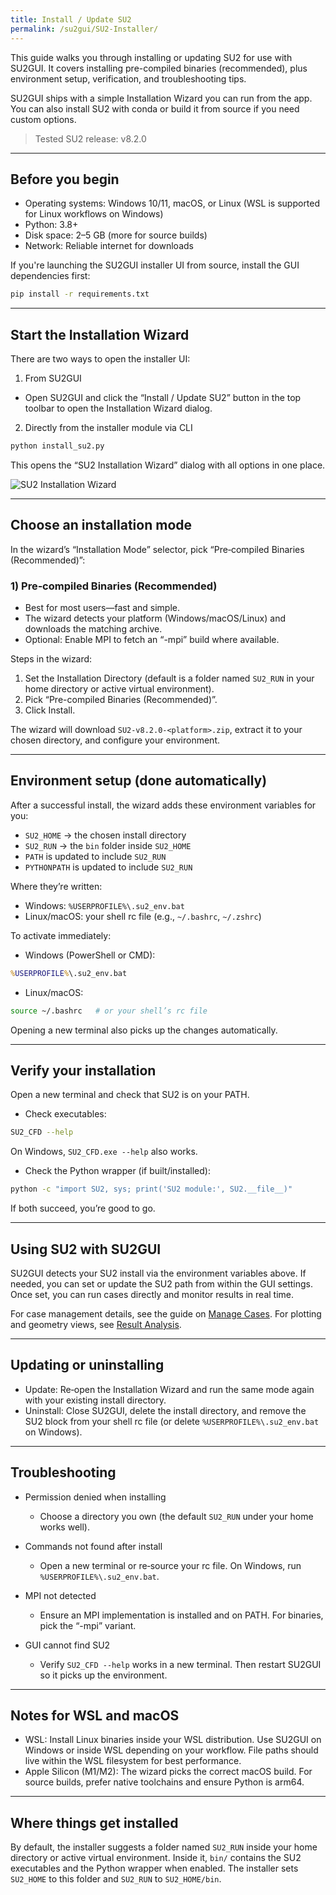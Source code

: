 ```yaml
---
title: Install / Update SU2
permalink: /su2gui/SU2-Installer/
---
```



This guide walks you through installing or updating SU2 for use with SU2GUI. It covers installing pre-compiled binaries (recommended), plus environment setup, verification, and troubleshooting tips.

SU2GUI ships with a simple Installation Wizard you can run from the app. You can also install SU2 with conda or build it from source if you need custom options.

> Tested SU2 release: v8.2.0

---

## Before you begin

- Operating systems: Windows 10/11, macOS, or Linux (WSL is supported for Linux workflows on Windows)
- Python: 3.8+
- Disk space: 2–5 GB (more for source builds)
- Network: Reliable internet for downloads


If you're launching the SU2GUI installer UI from source, install the GUI dependencies first:

```bash
pip install -r requirements.txt
```

---

## Start the Installation Wizard

There are two ways to open the installer UI:

1) From SU2GUI

- Open SU2GUI and click the “Install / Update SU2” button in the top toolbar to open the Installation Wizard dialog.

2) Directly from the installer module via CLI

```bash
python install_su2.py
```

This opens the “SU2 Installation Wizard” dialog with all options in one place.

![SU2 Installation Wizard](../../su2gui_files/User_guide/SU2-Installer/SU2%20Insallation%20Wizard.png)

---

## Choose an installation mode

In the wizard’s “Installation Mode” selector, pick “Pre‑compiled Binaries (Recommended)”: 

### 1) Pre‑compiled Binaries (Recommended)

- Best for most users—fast and simple.
- The wizard detects your platform (Windows/macOS/Linux) and downloads the matching archive.
- Optional: Enable MPI to fetch an “-mpi” build where available.

Steps in the wizard:

1. Set the Installation Directory (default is a folder named `SU2_RUN` in your home directory or active virtual environment).
2. Pick “Pre-compiled Binaries (Recommended)”.
3. Click Install.

The wizard will download `SU2-v8.2.0-<platform>.zip`, extract it to your chosen directory, and configure your environment.

---

## Environment setup (done automatically)

After a successful install, the wizard adds these environment variables for you:

- `SU2_HOME` → the chosen install directory
- `SU2_RUN` → the `bin` folder inside `SU2_HOME`
- `PATH` is updated to include `SU2_RUN`
- `PYTHONPATH` is updated to include `SU2_RUN`

Where they’re written:

- Windows: `%USERPROFILE%\.su2_env.bat`
- Linux/macOS: your shell rc file (e.g., `~/.bashrc`, `~/.zshrc`)

To activate immediately:

- Windows (PowerShell or CMD):

```bat
%USERPROFILE%\.su2_env.bat
```

- Linux/macOS:

```bash
source ~/.bashrc   # or your shell’s rc file
```

Opening a new terminal also picks up the changes automatically.

---

## Verify your installation

Open a new terminal and check that SU2 is on your PATH.

- Check executables:

```bash
SU2_CFD --help
```

On Windows, `SU2_CFD.exe --help` also works.

- Check the Python wrapper (if built/installed):

```bash
python -c "import SU2, sys; print('SU2 module:', SU2.__file__)"
```

If both succeed, you’re good to go.

---

## Using SU2 with SU2GUI

SU2GUI detects your SU2 install via the environment variables above. If needed, you can set or update the SU2 path from within the GUI settings. Once set, you can run cases directly and monitor results in real time.

For case management details, see the guide on [Manage Cases](../Manage-Cases/). For plotting and geometry views, see [Result Analysis](../Result-Analysis/).

---

## Updating or uninstalling

- Update: Re‑open the Installation Wizard and run the same mode again with your existing install directory.
- Uninstall: Close SU2GUI, delete the install directory, and remove the SU2 block from your shell rc file (or delete `%USERPROFILE%\.su2_env.bat` on Windows).

---

## Troubleshooting

- Permission denied when installing
  - Choose a directory you own (the default `SU2_RUN` under your home works well).

- Commands not found after install
  - Open a new terminal or re‑source your rc file. On Windows, run `%USERPROFILE%\.su2_env.bat`.

- MPI not detected
  - Ensure an MPI implementation is installed and on PATH. For binaries, pick the “-mpi” variant.

- GUI cannot find SU2
  - Verify `SU2_CFD --help` works in a new terminal. Then restart SU2GUI so it picks up the environment.

---

## Notes for WSL and macOS

- WSL: Install Linux binaries inside your WSL distribution. Use SU2GUI on Windows or inside WSL depending on your workflow. File paths should live within the WSL filesystem for best performance.
- Apple Silicon (M1/M2): The wizard picks the correct macOS build. For source builds, prefer native toolchains and ensure Python is arm64.

---

## Where things get installed

By default, the installer suggests a folder named `SU2_RUN` inside your home directory or active virtual environment. Inside it, `bin/` contains the SU2 executables and the Python wrapper when enabled. The installer sets `SU2_HOME` to this folder and `SU2_RUN` to `SU2_HOME/bin`.
